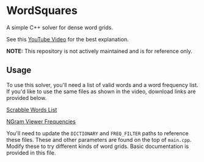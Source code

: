 # WordSquares
A simple C++ solver for dense word grids.

See this [YouTube Video](https://youtu.be/zWIsnrxL-Zc) for the best explanation.

**NOTE:** This repository is not actively maintained and is for reference only.

## Usage
To use this solver, you'll need a list of valid words and a word frequency list. If you'd like to use the same files as shown in the video, download links are provided below.

[Scrabble Words List](https://raw.githubusercontent.com/andrewchen3019/wordle/refs/heads/main/Collins%20Scrabble%20Words%20(2019).txt)

[NGram Viewer Frequencies](https://www.kaggle.com/datasets/wheelercode/dictionary-word-frequency)

You'll need to update the `DICTIONARY` and `FREQ_FILTER` paths to reference these files. These and other parameters are found on the top of `main.cpp`. Modify these to try different kinds of word grids. Basic documentation is provided in this file.
